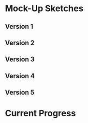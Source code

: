# Mock-Up Sketches

## Version 1

## Version 2

## Version 3

## Version 4

## Version 5

# Current Progress
